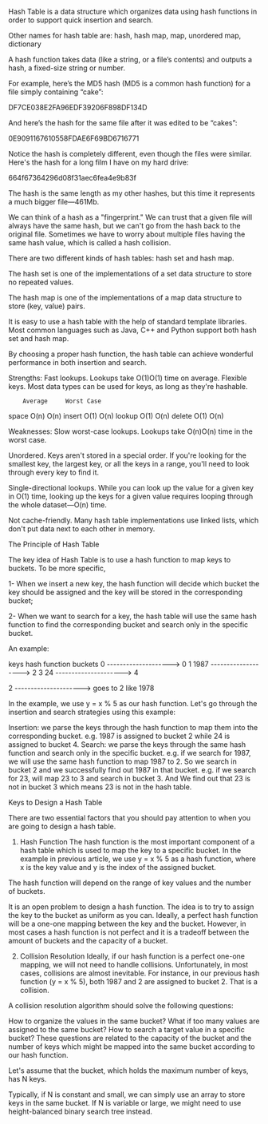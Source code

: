 Hash Table is a data structure which organizes data using hash functions in order to support quick insertion and search.

Other names for hash table are: 
hash, hash map, map, unordered map, dictionary

A hash function takes data (like a string, or a file’s contents) and outputs a hash, a fixed-size string or number.

For example, here’s the MD5 hash (MD5 is a common hash function) for a file simply containing “cake”:

  DF7CE038E2FA96EDF39206F898DF134D

And here’s the hash for the same file after it was edited to be “cakes”:

  0E9091167610558FDAE6F69BD6716771

Notice the hash is completely different, even though the files were similar. Here's the hash for a long film I have on my hard drive:

  664f67364296d08f31aec6fea4e9b83f

The hash is the same length as my other hashes, but this time it represents a much bigger file—461Mb.

We can think of a hash as a "fingerprint." We can trust that a given file will always have the same hash, but we can't go from the hash back to the original file. Sometimes we have to worry about multiple files having the same hash value, which is called a hash collision.

There are two different kinds of hash tables: hash set and hash map.

The hash set is one of the implementations of a set data structure to store no repeated values.

The hash map is one of the implementations of a map data structure to store (key, value) pairs.

It is easy to use a hash table with the help of standard template libraries. Most common languages such as Java, C++ and Python support both hash set and hash map.

By choosing a proper hash function, the hash table can achieve wonderful performance in both insertion and search.

Strengths:
Fast lookups. Lookups take O(1)O(1) time on average.
Flexible keys. Most data types can be used for keys, as long as they're hashable.

	    Average	    Worst Case
space	O(n)	    O(n)
insert	O(1)	    O(n)
lookup	O(1)	    O(n)
delete	O(1)	    O(n)

Weaknesses:
Slow worst-case lookups. Lookups take O(n)O(n) time in the worst case.

Unordered. Keys aren't stored in a special order. If you're looking for the smallest key, the largest key, or all the keys in a range, you'll need to look through every key to find it.

Single-directional lookups. While you can look up the value for a given key in O(1) time, looking up the keys for a given value requires looping through the whole dataset—O(n) time.

Not cache-friendly. Many hash table implementations use linked lists, which don't put data next to each other in memory.

The Principle of Hash Table

The key idea of Hash Table is to use a hash function to map keys to buckets. To be more specific,

1- When we insert a new key, the hash function will decide which bucket the key should be assigned and the key will be stored in the corresponding bucket;

2- When we want to search for a key, the hash table will use the same hash function to find the corresponding bucket and search only in the specific bucket.

An example:

keys    hash function   buckets 
0    --------------------> 0
                           1
1987  -------------------> 2
                           3
24  ---------------------> 4

2   ---------------------> goes to 2 like 1978

In the example, we use y = x % 5 as our hash function. Let's go through the insertion and search strategies using this example:

Insertion: we parse the keys through the hash function to map them into the corresponding bucket.
e.g. 1987 is assigned to bucket 2 while 24 is assigned to bucket 4.
Search: we parse the keys through the same hash function and search only in the specific bucket.
e.g. if we search for 1987, we will use the same hash function to map 1987 to 2. So we search in bucket 2 and we successfully find out 1987 in that bucket.
e.g. if we search for 23, will map 23 to 3 and search in bucket 3. And We find out that 23 is not in bucket 3 which means 23 is not in the hash table.
 
Keys to Design a Hash Table

There are two essential factors that you should pay attention to when you are going to design a hash table.

1. Hash Function
The hash function is the most important component of a hash table which is used to map the key to a specific bucket. In the example in previous article, we use y = x % 5 as a hash function, where x is the key value and y is the index of the assigned bucket.

The hash function will depend on the range of key values and the number of buckets.

It is an open problem to design a hash function. The idea is to try to assign the key to the bucket as uniform as you can. Ideally, a perfect hash function will be a one-one mapping between the key and the bucket. However, in most cases a hash function is not perfect and it is a tradeoff between the amount of buckets and the capacity of a bucket.

2. Collision Resolution
Ideally, if our hash function is a perfect one-one mapping, we will not need to handle collisions. Unfortunately, in most cases, collisions are almost inevitable. For instance, in our previous hash function (y = x % 5), both 1987 and 2 are assigned to bucket 2. That is a collision.

A collision resolution algorithm should solve the following questions:

How to organize the values in the same bucket?
What if too many values are assigned to the same bucket?
How to search a target value in a specific bucket?
These questions are related to the capacity of the bucket and the number of keys which might be mapped into the same bucket according to our hash function.

Let's assume that the bucket, which holds the maximum number of keys, has N keys.

Typically, if N is constant and small, we can simply use an array to store keys in the same bucket. If N is variable or large, we might need to use height-balanced binary search tree instead.




